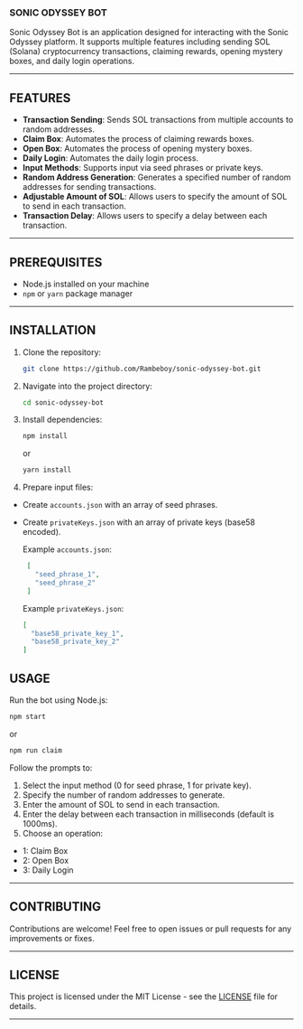 ### SONIC ODYSSEY BOT

Sonic Odyssey Bot is an application designed for interacting with the Sonic Odyssey platform. It supports multiple features including sending SOL (Solana) cryptocurrency transactions, claiming rewards, opening mystery boxes, and daily login operations.

---

## FEATURES

- **Transaction Sending**: Sends SOL transactions from multiple accounts to random addresses.
- **Claim Box**: Automates the process of claiming rewards boxes.
- **Open Box**: Automates the process of opening mystery boxes.
- **Daily Login**: Automates the daily login process.
- **Input Methods**: Supports input via seed phrases or private keys.
- **Random Address Generation**: Generates a specified number of random addresses for sending transactions.
- **Adjustable Amount of SOL**: Allows users to specify the amount of SOL to send in each transaction.
- **Transaction Delay**: Allows users to specify a delay between each transaction.

---

## PREREQUISITES

- Node.js installed on your machine
- `npm` or `yarn` package manager

---

## INSTALLATION

1. Clone the repository:

   ```bash
   git clone https://github.com/Rambeboy/sonic-odyssey-bot.git
   ```

2. Navigate into the project directory:

   ```bash
   cd sonic-odyssey-bot
   ```

3. Install dependencies:

   ```bash
   npm install
   ```
   or
   ```bash
   yarn install
   ```

5. Prepare input files:

- Create `accounts.json` with an array of seed phrases.
- Create `privateKeys.json` with an array of private keys (base58 encoded).

  Example `accounts.json`:
  ```json
   [
     "seed_phrase_1",
     "seed_phrase_2"
   ]
  ```

   Example `privateKeys.json`:
   ```json
   [
     "base58_private_key_1",
     "base58_private_key_2"
   ]
   ```

## USAGE

Run the bot using Node.js:

```bash
npm start
```

or

```bash
npm run claim
```

Follow the prompts to:

1. Select the input method (0 for seed phrase, 1 for private key).
2. Specify the number of random addresses to generate.
3. Enter the amount of SOL to send in each transaction.
4. Enter the delay between each transaction in milliseconds (default is 1000ms).
5. Choose an operation:
- 1: Claim Box
- 2: Open Box
- 3: Daily Login

---

## CONTRIBUTING

Contributions are welcome! Feel free to open issues or pull requests for any improvements or fixes.

---

## LICENSE

This project is licensed under the MIT License - see the [LICENSE](LICENSE) file for details.

---
